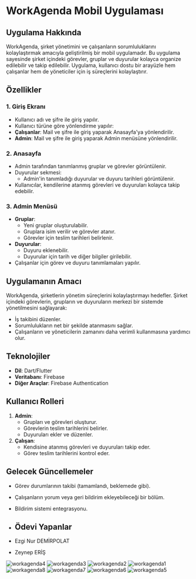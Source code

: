 # WorkAgenda Mobil Uygulaması

## Uygulama Hakkında
WorkAgenda, şirket yönetimini ve çalışanların sorumluluklarını kolaylaştırmak amacıyla geliştirilmiş bir mobil uygulamadır. Bu uygulama sayesinde şirket içindeki görevler, gruplar ve duyurular kolayca organize edilebilir ve takip edilebilir. Uygulama, kullanıcı dostu bir arayüzle hem çalışanlar hem de yöneticiler için iş süreçlerini kolaylaştırır.

## Özellikler

### 1. Giriş Ekranı
- Kullanıcı adı ve şifre ile giriş yapılır.
- 	Kullanıcı türüne göre yönlendirme yapılır:
  - **Çalışanlar**: Mail ve şifre ile giriş yaparak Anasayfa'ya yönlendirilir.
  - **Admin**: Mail ve şifre ile giriş yaparak Admin menüsüne yönlendirilir.

### 2. Anasayfa
- Admin tarafından tanımlanmış gruplar ve görevler görüntülenir.
- Duyurular sekmesi:
  - Admin'in tanımladığı duyurular ve duyuru tarihleri görüntülenir.
- Kullanıcılar, kendilerine atanmış görevleri ve duyuruları kolayca takip edebilir.

### 3. Admin Menüsü
- **Gruplar**:
  - Yeni gruplar oluşturulabilir.
  - Gruplara isim verilir ve görevler atanır.
  - Görevler için teslim tarihleri belirlenir.
- **Duyurular**:
  - Duyuru eklenebilir.
  - Duyurular için tarih ve diğer bilgiler girilebilir.
- Çalışanlar için görev ve duyuru tanımlamaları yapılır.

## Uygulamanın Amacı
WorkAgenda, şirketlerin yönetim süreçlerini kolaylaştırmayı hedefler. Şirket içindeki görevlerin, grupların ve duyuruların merkezi bir sistemde yönetilmesini sağlayarak:
- İş takibini düzenler.
- Sorumlulukların net bir şekilde atanmasını sağlar.
- Çalışanların ve yöneticilerin zamanını daha verimli kullanmasına yardımcı olur.

## Teknolojiler
- **Dil**: Dart/Flutter
- **Veritabanı**: Firebase
- **Diğer Araçlar**: Firebase Authentication

## Kullanıcı Rolleri
1. **Admin**:
   - Grupları ve görevleri oluşturur.
   - Görevlerin teslim tarihlerini belirler.
   - Duyuruları ekler ve düzenler.
2. **Çalışan**:
   - Kendisine atanmış görevleri ve duyuruları takip eder.
   - Görev teslim tarihlerini kontrol eder.


## Gelecek Güncellemeler
- Görev durumlarının takibi (tamamlandı, beklemede gibi).
- Çalışanların yorum veya geri bildirim ekleyebileceği bir bölüm.
- Bildirim sistemi entegrasyonu.

- ## Ödevi Yapanlar
- Ezgi Nur DEMİRPOLAT
- Zeynep ERİŞ

  

![workagenda4](https://github.com/user-attachments/assets/2b35fdf8-24d2-4897-9252-56a9db26cdda)
![workagenda3](https://github.com/user-attachments/assets/c48d3ee4-f385-4615-82f3-3bd9d8d330e9)
![workagenda2](https://github.com/user-attachments/assets/ae8d044e-4f9d-4314-98a5-129faf460091)
![workagenda1](https://github.com/user-attachments/assets/e6256e30-b022-42ab-b21e-6f7604ee948b)
![workagenda8](https://github.com/user-attachments/assets/97c74f0e-3c4e-4b29-909d-207d146bbd91)
![workagenda7](https://github.com/user-attachments/assets/6f01d5f0-86df-4827-8853-48ed528e060d)
![workagenda6](https://github.com/user-attachments/assets/80e551ad-a09f-49ba-ac2e-ea0465379144)
![workagenda5](https://github.com/user-attachments/assets/b0e37260-aad1-4c02-b581-088fcb7554fe)


